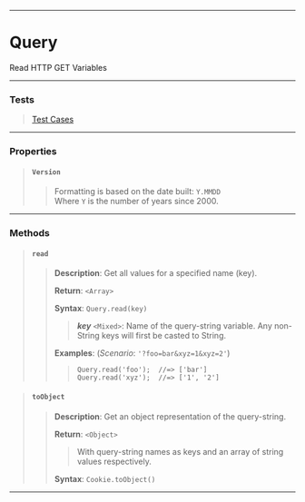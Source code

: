 ----

# Query #

Read HTTP GET Variables

----

### Tests ###

> [Test Cases](../test/query.html)  

----

### Properties ###

> #### `Version` ####
>  
> > Formatting is based on the date built: `Y.MMDD`  
> > Where `Y` is the number of years since 2000.  

----

### Methods ###

> #### `read` ####
>  
> > **Description**: Get all values for a specified name (key).  
> >  
> > **Return**: `<Array>`  
> >  
> > **Syntax**: `Query.read(key)`  
> >  
> > > **_key_** `<Mixed>`: Name of the query-string variable. Any non-String keys will first be casted to String.  
> >  
> > **Examples**: (_Scenario_: `'?foo=bar&xyz=1&xyz=2'`)  
> >  
> > > `Query.read('foo');  //=> ['bar']`  
> > > `Query.read('xyz');  //=> ['1', '2']`  

> #### `toObject` ####
>  
> > **Description**: Get an object representation of the query-string.  
> >  
> > **Return**: `<Object>`
> >  
> > > With query-string names as keys and an array of string values respectively.  
> >  
> > **Syntax**: `Cookie.toObject()`  

----
